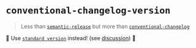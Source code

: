 # `conventional-changelog-version`

> Less than [`semantic-release`](https://github.com/semantic-release/semantic-release) but more than [`conventional-changelog`](https://github.com/conventional-changelog/conventional-changelog)

:stop_sign:	Use [`standard version`](https://github.com/conventional-changelog/standard-version) instead! (see [discussion](https://github.com/eckdanny/conventional-changelog-version/pull/1#pullrequestreview-324814059)) :stop_sign:	

